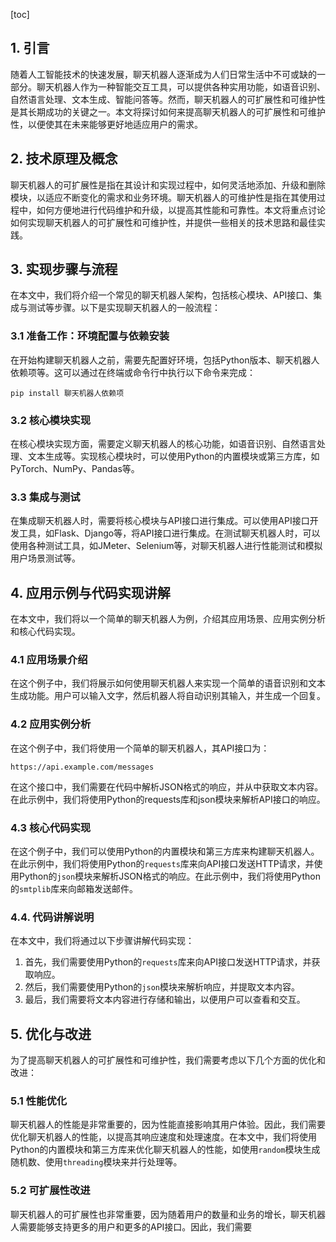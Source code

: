 
[toc]                    
                
                
## 1. 引言

随着人工智能技术的快速发展，聊天机器人逐渐成为人们日常生活中不可或缺的一部分。聊天机器人作为一种智能交互工具，可以提供各种实用功能，如语音识别、自然语言处理、文本生成、智能问答等。然而，聊天机器人的可扩展性和可维护性是其长期成功的关键之一。本文将探讨如何来提高聊天机器人的可扩展性和可维护性，以便使其在未来能够更好地适应用户的需求。

## 2. 技术原理及概念

聊天机器人的可扩展性是指在其设计和实现过程中，如何灵活地添加、升级和删除模块，以适应不断变化的需求和业务环境。聊天机器人的可维护性是指在其使用过程中，如何方便地进行代码维护和升级，以提高其性能和可靠性。本文将重点讨论如何实现聊天机器人的可扩展性和可维护性，并提供一些相关的技术思路和最佳实践。

## 3. 实现步骤与流程

在本文中，我们将介绍一个常见的聊天机器人架构，包括核心模块、API接口、集成与测试等步骤。以下是实现聊天机器人的一般流程：

### 3.1 准备工作：环境配置与依赖安装

在开始构建聊天机器人之前，需要先配置好环境，包括Python版本、聊天机器人依赖项等。这可以通过在终端或命令行中执行以下命令来完成：

```
pip install 聊天机器人依赖项
```

### 3.2 核心模块实现

在核心模块实现方面，需要定义聊天机器人的核心功能，如语音识别、自然语言处理、文本生成等。实现核心模块时，可以使用Python的内置模块或第三方库，如PyTorch、NumPy、Pandas等。

### 3.3 集成与测试

在集成聊天机器人时，需要将核心模块与API接口进行集成。可以使用API接口开发工具，如Flask、Django等，将API接口进行集成。在测试聊天机器人时，可以使用各种测试工具，如JMeter、Selenium等，对聊天机器人进行性能测试和模拟用户场景测试等。

## 4. 应用示例与代码实现讲解

在本文中，我们将以一个简单的聊天机器人为例，介绍其应用场景、应用实例分析和核心代码实现。

### 4.1 应用场景介绍

在这个例子中，我们将展示如何使用聊天机器人来实现一个简单的语音识别和文本生成功能。用户可以输入文字，然后机器人将自动识别其输入，并生成一个回复。

### 4.2 应用实例分析

在这个例子中，我们将使用一个简单的聊天机器人，其API接口为：

```
https://api.example.com/messages
```

在这个接口中，我们需要在代码中解析JSON格式的响应，并从中获取文本内容。在此示例中，我们将使用Python的requests库和json模块来解析API接口的响应。

### 4.3 核心代码实现

在这个例子中，我们可以使用Python的内置模块和第三方库来构建聊天机器人。在此示例中，我们将使用Python的`requests`库来向API接口发送HTTP请求，并使用Python的`json`模块来解析JSON格式的响应。在此示例中，我们将使用Python的`smtplib`库来向邮箱发送邮件。

### 4.4. 代码讲解说明

在本文中，我们将通过以下步骤讲解代码实现：

1. 首先，我们需要使用Python的`requests`库来向API接口发送HTTP请求，并获取响应。
2. 然后，我们需要使用Python的`json`模块来解析响应，并提取文本内容。
3. 最后，我们需要将文本内容进行存储和输出，以便用户可以查看和交互。


## 5. 优化与改进

为了提高聊天机器人的可扩展性和可维护性，我们需要考虑以下几个方面的优化和改进：

### 5.1 性能优化

聊天机器人的性能是非常重要的，因为性能直接影响其用户体验。因此，我们需要优化聊天机器人的性能，以提高其响应速度和处理速度。在本文中，我们将使用Python的内置模块和第三方库来优化聊天机器人的性能，如使用`random`模块生成随机数、使用`threading`模块来并行处理等。

### 5.2 可扩展性改进

聊天机器人的可扩展性也非常重要，因为随着用户的数量和业务的增长，聊天机器人需要能够支持更多的用户和更多的API接口。因此，我们需要

